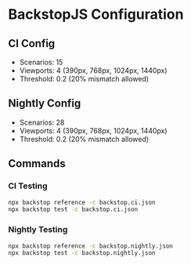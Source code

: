 # BackstopJS Configuration

## CI Config
- Scenarios: 15
- Viewports: 4 (390px, 768px, 1024px, 1440px)
- Threshold: 0.2 (20% mismatch allowed)

## Nightly Config
- Scenarios: 28
- Viewports: 4 (390px, 768px, 1024px, 1440px)  
- Threshold: 0.2 (20% mismatch allowed)

## Commands

### CI Testing
```bash
npx backstop reference -c backstop.ci.json
npx backstop test -c backstop.ci.json
```

### Nightly Testing
```bash
npx backstop reference -c backstop.nightly.json
npx backstop test -c backstop.nightly.json
```
